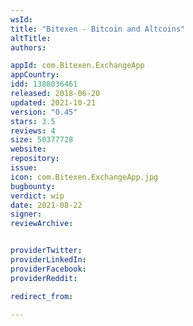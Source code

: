 ```yaml
---
wsId: 
title: "Bitexen - Bitcoin and Altcoins"
altTitle: 
authors:

appId: com.Bitexen.ExchangeApp
appCountry: 
idd: 1388036461
released: 2018-06-20
updated: 2021-10-21
version: "0.45"
stars: 3.5
reviews: 4
size: 50377728
website: 
repository: 
issue: 
icon: com.Bitexen.ExchangeApp.jpg
bugbounty: 
verdict: wip
date: 2021-08-22
signer: 
reviewArchive:


providerTwitter: 
providerLinkedIn: 
providerFacebook: 
providerReddit: 

redirect_from:

---
```


